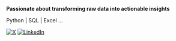 **Passionate about transforming raw data into actionable insights**

Python | SQL | Excel ...

[![X](https://img.shields.io/badge/𝕏-000000?style=for-the-badge&logo=twitter&logoColor=white)](https://twitter.com/chinagoromijoma)
[![LinkedIn](https://img.shields.io/badge/LinkedIn-0077B5?style=for-the-badge&logo=linkedin&logoColor=white)](https://www.linkedin.com/in/chinagorom-ijoma-1a3095231?utm_source=share&utm_campaign=share_via&utm_content=profile&ut)

